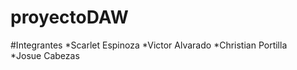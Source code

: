 # proyectoDAW
#Integrantes
*Scarlet Espinoza 
*Victor Alvarado 
*Christian Portilla  
*Josue Cabezas 
